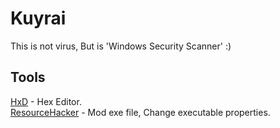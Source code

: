 # Kuyrai
This is not virus, But is 'Windows Security Scanner' :)

## Tools
[HxD](https://mh-nexus.de/en/hxd/) - Hex Editor.
<br>
[ResourceHacker](https://www.angusj.com/resourcehacker/) - Mod exe file, Change executable properties.
